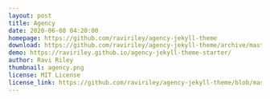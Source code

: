 ```yaml
---
layout: post
title: Agency
date: 2020-06-08 04:20:00
homepage: https://github.com/raviriley/agency-jekyll-theme
download: https://github.com/raviriley/agency-jekyll-theme/archive/master.zip
demo: https://raviriley.github.io/agency-jekyll-theme-starter/
author: Ravi Riley
thumbnail: agency.png
license: MIT License
license_link: https://github.com/raviriley/agency-jekyll-theme/blob/master/LICENSE.txt
---
```


